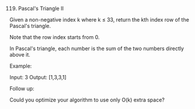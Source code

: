 119. Pascal's Triangle II

Given a non-negative index k where k ≤ 33, return the kth index row of the Pascal's triangle.

Note that the row index starts from 0.

In Pascal's triangle, each number is the sum of the two numbers directly above it.

Example:

Input: 3
Output: [1,3,3,1]

Follow up:

Could you optimize your algorithm to use only O(k) extra space?